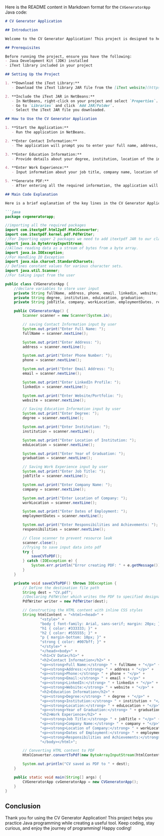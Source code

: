 Here is the README content in Markdown format for the `CVGeneratorApp` Java code:

```markdown
# CV Generator Application

## Introduction

Welcome to the CV Generator Application! This project is designed to help you create a PDF CV using Java. The program collects user input for various sections of a CV and generates a formatted PDF document.

## Prerequisites

Before running the project, ensure you have the following:
- Java Development Kit (JDK) installed
- iText library included in your project

## Setting Up the Project

1. **Download the iText Library:**
   - Download the iText library JAR file from the [iText website](https://itextpdf.com/en/products/itext-7/itext-7-core).

2. **Include the iText JAR in NetBeans:**
   - In NetBeans, right-click on your project and select `Properties`.
   - Go to `Libraries` and click `Add JAR/Folder`.
   - Select the iText JAR file you downloaded.

## How to Use the CV Generator Application

1. **Start the Application:**
   - Run the application in NetBeans.

2. **Enter Contact Information:**
   - The application will prompt you to enter your full name, address, phone number, email address, LinkedIn profile, and website/portfolio.

3. **Enter Education Information:**
   - Provide details about your degree, institution, location of the institution, and year of graduation.

4. **Enter Work Experience:**
   - Input information about your job title, company name, location of the company, dates of employment, and responsibilities and achievements.

5. **Generate PDF:**
   - After entering all the required information, the application will generate a PDF file named `CV.pdf` in your project directory with the CV data.

## Main Code Explanation

Here is a brief explanation of the key lines in the CV Generator Application:

```java
package cvgeneratorapp;

//importing all the required packages
import com.itextpdf.html2pdf.HtmlConverter;
import com.itextpdf.kernel.pdf.PdfWriter;
//For Importing upper 2 packages we need to add itextpdf JAR to our class directory
import java.io.ByteArrayInputStream;
//Allows reading data as a stream of bytes from a byte array.
import java.io.IOException;
//For Handling IO Exception
import java.nio.charset.StandardCharsets;
// Defines constant values for various character sets.
import java.util.Scanner;
//For taking input from the user

public class CVGeneratorApp {  
    //declare variables to store user input
    private String fullName, address, phone, email, linkedin, website;
    private String degree, institution, eduLocation, graduation;
    private String jobTitle, company, workLocation, employmentDates, responsibilities;

    public CVGeneratorApp() {
        Scanner scanner = new Scanner(System.in);

        // saving Contact Information input by user
        System.out.print("Enter Full Name: ");
        fullName = scanner.nextLine();

        System.out.print("Enter Address: ");
        address = scanner.nextLine();

        System.out.print("Enter Phone Number: ");
        phone = scanner.nextLine();

        System.out.print("Enter Email Address: ");
        email = scanner.nextLine();

        System.out.print("Enter LinkedIn Profile: ");
        linkedin = scanner.nextLine();

        System.out.print("Enter Website/Portfolio: ");
        website = scanner.nextLine();

        // Saving Education Information input by user
        System.out.print("Enter Degree: ");
        degree = scanner.nextLine();

        System.out.print("Enter Institution: ");
        institution = scanner.nextLine();

        System.out.print("Enter Location of Institution: ");
        eduLocation = scanner.nextLine();

        System.out.print("Enter Year of Graduation: ");
        graduation = scanner.nextLine();

        // Saving Work Experience input by user
        System.out.print("Enter Job Title: ");
        jobTitle = scanner.nextLine();

        System.out.print("Enter Company Name: ");
        company = scanner.nextLine();

        System.out.print("Enter Location of Company: ");
        workLocation = scanner.nextLine();

        System.out.print("Enter Dates of Employment: ");
        employmentDates = scanner.nextLine();

        System.out.print("Enter Responsibilities and Achievements: ");
        responsibilities = scanner.nextLine();

        // Close scanner to prevent resource leak
        scanner.close();
        //Trying to save input data into pdf
        try {
            saveCVToPDF();
        } catch (IOException e) {
            System.err.println("Error creating PDF: " + e.getMessage());
        }
    }

    private void saveCVToPDF() throws IOException {
        // Define the destination file path
        String dest = "CV.pdf";
        //Declaring PdfWriter which writes the PDF to specified designation
        PdfWriter writer = new PdfWriter(dest);

        // Constructing the HTML content with inline CSS styles
        String htmlContent = "<html><head>" +
                "<style>" +
                "body { font-family: Arial, sans-serif; margin: 20px; }" +
                "h1 { color: #333333; }" +
                "h2 { color: #555555; }" +
                "p { margin-bottom: 10px; }" +
                "strong { color: #007bff; }" +
                "</style>" +
                "</head><body>" +
                "<h1>CV Data</h1>" +
                "<h2>Contact Information</h2>" +
                "<p><strong>Full Name:</strong> " + fullName + "</p>" +
                "<p><strong>Address:</strong> " + address + "</p>" +
                "<p><strong>Phone:</strong> " + phone + "</p>" +
                "<p><strong>Email:</strong> " + email + "</p>" +
                "<p><strong>LinkedIn:</strong> " + linkedin + "</p>" +
                "<p><strong>Website:</strong> " + website + "</p>" +
                "<h2>Education Information</h2>" +
                "<p><strong>Degree:</strong> " + degree + "</p>" +
                "<p><strong>Institution:</strong> " + institution + "</p>" +
                "<p><strong>Location:</strong> " + eduLocation + "</p>" +
                "<p><strong>Year of Graduation:</strong> " + graduation + "</p>" +
                "<h2>Work Experience</h2>" +
                "<p><strong>Job Title:</strong> " + jobTitle + "</p>" +
                "<p><strong>Company Name:</strong> " + company + "</p>" +
                "<p><strong>Location of Company:</strong> " + workLocation + "</p>" +
                "<p><strong>Dates of Employment:</strong> " + employmentDates + "</p>" +
                "<p><strong>Responsibilities and Achievements:</strong> " + responsibilities + "</p>" +
                "</body></html>";

        // Converting HTML content to PDF
        HtmlConverter.convertToPdf(new ByteArrayInputStream(htmlContent.getBytes(StandardCharsets.UTF_8)), writer);

        System.out.println("CV saved as PDF to " + dest);
    }

    public static void main(String[] args) {
        CVGeneratorApp cvGeneratorApp = new CVGeneratorApp();
    }
}
```
## Conclusion

Thank you for using the CV Generator Application! This project helps you practice Java programming while creating a useful tool. Keep coding, stay curious, and enjoy the journey of programming! Happy coding!
```

